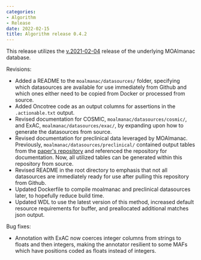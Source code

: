 ```yaml
---
categories: 
- Algorithm
- Release
date: 2022-02-15
title: Algorithm release 0.4.2
---
```

This release utilizes the [v.2021-02-04](https://github.com/vanallenlab/moalmanac-db/releases/tag/v.2021-02-04) release of the underlying MOAlmanac database. 

Revisions:
- Added a README to the `moalmanac/datasources/` folder, specifying which datasources are available for use immediately from Github and which ones either need to be copied from Docker or processed from source. 
- Added Oncotree code as an output columns for assertions in the `.actionable.txt` output.
- Revised documentation for COSMIC, `moalmanac/datasources/cosmic/`, and ExAC, `moalmanac/datasources/exac/`, by expanding upon how to generate the datasources from source. 
- Revised documentation for preclinical data leveraged by MOAlmanac. Previously, `moalmanac/datasources/preclinical/` contained output tables from the [paper's repository](https://github.com/vanallenlab/moalmanac-paper) and referenced the repository for documentation. Now, all utilized tables can be generated within this repository from source. 
- Revised README in the root directory to emphasis that not all datasources are immediately ready for use after pulling this repository from Github. 
- Updated Dockerfile to compile moalmanac and preclinical datasources later, to hopefully reduce build time.
- Updated WDL to use the latest version of this method, increased default resource requirements for buffer, and preallocated additional matches json output.

Bug fixes:
- Annotation with ExAC now coerces integer columns from strings to floats and then integers, making the annotator resilient to some MAFs which have positions coded as floats instead of integers.
